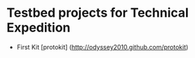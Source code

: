 # Testbed projects for Technical Expedition


* First Kit [protokit] (http://odyssey2010.github.com/protokit)
